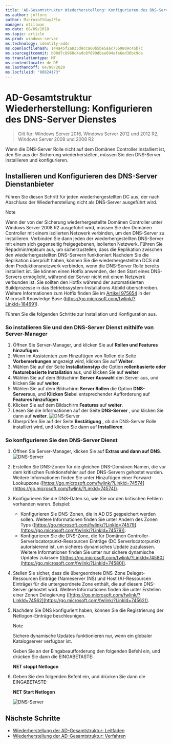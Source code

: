 ```yaml
---
title: 'AD-Gesamtstruktur Wiederherstellung: Konfigurieren des DNS-Server'
ms.author: joflore
author: MicrosoftGuyJFlo
manager: mtillman
ms.date: 08/09/2018
ms.topic: article
ms.prod: windows-server
ms.technology: identity-adds
ms.openlocfilehash: 144a45f2a835d9cca60b5be5aac7569809c45b7c
ms.sourcegitcommit: b00d7c8968c4adc8f699dbee694afe6ed36bc9de
ms.translationtype: MT
ms.contentlocale: de-DE
ms.lasthandoff: 04/08/2020
ms.locfileid: "80824173"
---
```

# <a name="ad-forest-recovery---configuring-the-dns-server-service"></a>AD-Gesamtstruktur Wiederherstellung: Konfigurieren des DNS-Server Dienstes

>Gilt für: Windows Server 2016, Windows Server 2012 und 2012 R2, Windows Server 2008 und 2008 R2

Wenn die DNS-Server Rolle nicht auf dem Domänen Controller installiert ist, den Sie aus der Sicherung wiederherstellen, müssen Sie den DNS-Server installieren und konfigurieren. 

## <a name="install-and-configure-the-dns-server-service"></a>Installieren und Konfigurieren des DNS-Server Dienstanbieter

Führen Sie diesen Schritt für jeden wiederhergestellten DC aus, der nach Abschluss der Wiederherstellung nicht als DNS-Server ausgeführt wird. 

> [!NOTE]
> Wenn der von der Sicherung wiederhergestellte Domänen Controller unter Windows Server 2008 R2 ausgeführt wird, müssen Sie den Domänen Controller mit einem isolierten Netzwerk verbinden, um den DNS-Server zu installieren. Verbinden Sie dann jeden der wiederhergestellten DNS-Server mit einem sich gegenseitig freigegebenen, isolierten Netzwerk. Führen Sie Repadmin/replsum aus, um sicherzustellen, dass die Replikation zwischen den wiederhergestellten DNS-Servern funktioniert Nachdem Sie die Replikation überprüft haben, können Sie die wiederhergestellten DCS mit dem Produktionsnetzwerk verbinden, wenn die DNS-Server Rolle bereits installiert ist. Sie können einen Hotfix anwenden, der den Start eines DNS-Servers ermöglicht, während der Server nicht mit einem Netzwerk verbunden ist. Sie sollten den Hotfix während der automatisierten Buildprozesse in das Betriebssystem-Installations Abbild überschreiben. Weitere Informationen zum Hotfix finden Sie im [Artikel 975654](https://go.microsoft.com/fwlink/?LinkId=184691) in der Microsoft Knowledge Base (https://go.microsoft.com/fwlink/?LinkId=184691). 

Führen Sie die folgenden Schritte zur Installation und Konfiguration aus.

### <a name="to-install-and-the-dns-server-service-using-server-manager"></a>So installieren Sie und den DNS-Server Dienst mithilfe von Server-Manager  

1. Öffnen Sie Server-Manager, und klicken Sie auf **Rollen und Features hinzufügen**. 
2. Wenn im Assistenten zum Hinzufügen von Rollen die Seite **Vorbemerkungen** angezeigt wird, klicken Sie auf **Weiter**. 
3. Wählen Sie auf der Seite **Installationstyp** die Option **rollenbasierte oder featurebasierte Installation** aus, und klicken Sie auf **weiter**
4. Wählen Sie auf dem Bildschirm **Server Auswahl** den Server aus, und klicken Sie auf **weiter**.
5. Wählen Sie auf dem Bildschirm **Server Rollen** die Option **DNS-Server**aus, und **Klicken Sie**bei entsprechender Aufforderung auf **Features hinzufügen**
6. Klicken Sie auf dem Bildschirm **Features** auf **weiter**.
7. Lesen Sie die Informationen auf der Seite **DNS-Server** , und klicken Sie dann auf **weiter**.
   ![DNS-Server](media/AD-Forest-Recovery-Configure-DNS/dns1.png)  
8. Überprüfen Sie auf der Seite **Bestätigung** , ob die DNS-Server Rolle installiert wird, und klicken Sie dann auf **Installieren**. 

### <a name="to-configure-the-dns-server-service"></a>So konfigurieren Sie den DNS-Server Dienst

1. Öffnen Sie Server-Manager, klicken Sie auf **Extras und dann auf** **DNS**.
   ![DNS-Server](media/AD-Forest-Recovery-Configure-DNS/dns2.png)
2. Erstellen Sie DNS-Zonen für die gleichen DNS-Domänen Namen, die vor dem kritischen Funktionsfehler auf den DNS-Servern gehostet wurden. Weitere Informationen finden Sie unter Hinzufügen einer Forward-Lookupzone ([https://go.microsoft.com/fwlink/?LinkId=74574](https://go.microsoft.com/fwlink/?LinkId=74574)).
3. Konfigurieren Sie die DNS-Daten so, wie Sie vor den kritischen Fehlern vorhanden waren. Beispiel:  

   - Konfigurieren Sie DNS-Zonen, die in AD DS gespeichert werden sollen. Weitere Informationen finden Sie unter Ändern des Zonen Typs ([https://go.microsoft.com/fwlink/?LinkId=74579](https://go.microsoft.com/fwlink/?LinkId=74579)).
   - Konfigurieren Sie die DNS-Zone, die für Domänen Controller-Serverlocatorpunkt-Ressourcen Einträge (DC Serverlocatorpunkt) autorisierend ist, um sicheres dynamisches Update zuzulassen. Weitere Informationen finden Sie unter nur sichere dynamische Updates zulassen ([https://go.microsoft.com/fwlink/?LinkId=74580](https://go.microsoft.com/fwlink/?LinkId=74580)).

4. Stellen Sie sicher, dass die übergeordnete DNS-Zone Delegat-Ressourcen Einträge (Nameserver (NS) und Host (A)-Ressourcen Einträge) für die untergeordnete Zone enthält, die auf diesem DNS-Server gehostet wird. Weitere Informationen finden Sie unter Erstellen einer Zonen Delegierung ([https://go.microsoft.com/fwlink/?LinkId=74562](https://go.microsoft.com/fwlink/?LinkId=74562)).
5. Nachdem Sie DNS konfiguriert haben, können Sie die Registrierung der Netlogon-Einträge beschleunigen.

   > [!NOTE]
   > Sichere dynamische Updates funktionieren nur, wenn ein globaler Katalogserver verfügbar ist. 

   Geben Sie an der Eingabeaufforderung den folgenden Befehl ein, und drücken Sie dann die EINGABETASTE:  

   **NET stoppt Netlogon**  

6. Geben Sie den folgenden Befehl ein, und drücken Sie dann die EINGABETASTE:  

   **NET Start Netlogon**  

   ![DNS-Server](media/AD-Forest-Recovery-Configure-DNS/dns3.png)  

## <a name="next-steps"></a>Nächste Schritte

- [Wiederherstellung der AD-Gesamtstruktur: Leitfaden](AD-Forest-Recovery-Guide.md)
- [Wiederherstellung der AD-Gesamtstruktur: Verfahren](AD-Forest-Recovery-Procedures.md)
